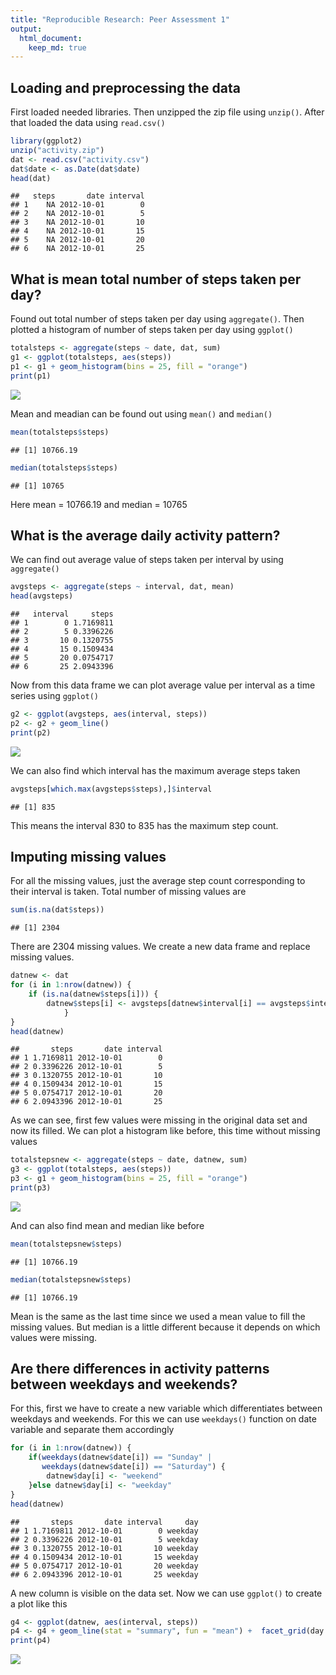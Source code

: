 ```yaml
---
title: "Reproducible Research: Peer Assessment 1"
output: 
  html_document:
    keep_md: true
---
```



## Loading and preprocessing the data

First loaded needed libraries. Then unzipped the zip file using `unzip()`. 
After that loaded the data using `read.csv()`


```r
library(ggplot2)
unzip("activity.zip")
dat <- read.csv("activity.csv")
dat$date <- as.Date(dat$date)
head(dat)
```

```
##   steps       date interval
## 1    NA 2012-10-01        0
## 2    NA 2012-10-01        5
## 3    NA 2012-10-01       10
## 4    NA 2012-10-01       15
## 5    NA 2012-10-01       20
## 6    NA 2012-10-01       25
```

## What is mean total number of steps taken per day?

Found out total number of steps taken per day using `aggregate()`. Then plotted 
a histogram of number of steps taken per day using `ggplot()`


```r
totalsteps <- aggregate(steps ~ date, dat, sum)
g1 <- ggplot(totalsteps, aes(steps))
p1 <- g1 + geom_histogram(bins = 25, fill = "orange")
print(p1)
```

![](PA1_template_files/figure-html/unnamed-chunk-2-1.png)<!-- -->

Mean and meadian can be found out using `mean()` and `median()`

```r
mean(totalsteps$steps)
```

```
## [1] 10766.19
```

```r
median(totalsteps$steps)
```

```
## [1] 10765
```

Here mean = 10766.19 and median = 10765

## What is the average daily activity pattern?

We can find out average value of steps taken per interval by using `aggregate()`


```r
avgsteps <- aggregate(steps ~ interval, dat, mean)
head(avgsteps)
```

```
##   interval     steps
## 1        0 1.7169811
## 2        5 0.3396226
## 3       10 0.1320755
## 4       15 0.1509434
## 5       20 0.0754717
## 6       25 2.0943396
```

Now from this data frame we can plot average value per interval as a time series
using `ggplot()`


```r
g2 <- ggplot(avgsteps, aes(interval, steps))
p2 <- g2 + geom_line()
print(p2)
```

![](PA1_template_files/figure-html/unnamed-chunk-5-1.png)<!-- -->

We can also find which interval has the maximum average steps taken 


```r
avgsteps[which.max(avgsteps$steps),]$interval
```

```
## [1] 835
```
This means the interval 830 to 835 has the maximum step count.

## Imputing missing values

For all the missing values, just the average step count corresponding to their 
interval is taken. Total number of missing values are


```r
sum(is.na(dat$steps))
```

```
## [1] 2304
```

There are 2304 missing values. We create a new data frame and replace missing
values.


```r
datnew <- dat
for (i in 1:nrow(datnew)) {
    if (is.na(datnew$steps[i])) {
        datnew$steps[i] <- avgsteps[datnew$interval[i] == avgsteps$interval,2]
            }
}
head(datnew)
```

```
##       steps       date interval
## 1 1.7169811 2012-10-01        0
## 2 0.3396226 2012-10-01        5
## 3 0.1320755 2012-10-01       10
## 4 0.1509434 2012-10-01       15
## 5 0.0754717 2012-10-01       20
## 6 2.0943396 2012-10-01       25
```

As we can see, first few values were missing in the original data set and now
its filled. We can plot a histogram like before, this time without missing 
values


```r
totalstepsnew <- aggregate(steps ~ date, datnew, sum)
g3 <- ggplot(totalsteps, aes(steps))
p3 <- g1 + geom_histogram(bins = 25, fill = "orange")
print(p3)
```

![](PA1_template_files/figure-html/unnamed-chunk-9-1.png)<!-- -->

And can also find mean and median like before


```r
mean(totalstepsnew$steps)
```

```
## [1] 10766.19
```

```r
median(totalstepsnew$steps)
```

```
## [1] 10766.19
```

Mean is the same as the last time since we used a mean value to fill the missing
values. But median is a little different because it depends on which values were
missing.


## Are there differences in activity patterns between weekdays and weekends?

For this, first we have to create a new variable which differentiates between
weekdays and weekends. For this we can use `weekdays()` function on date 
variable and separate them accordingly


```r
for (i in 1:nrow(datnew)) {
    if(weekdays(datnew$date[i]) == "Sunday" | 
       weekdays(datnew$date[i]) == "Saturday") {
        datnew$day[i] <- "weekend"
    }else datnew$day[i] <- "weekday"
}
head(datnew)
```

```
##       steps       date interval     day
## 1 1.7169811 2012-10-01        0 weekday
## 2 0.3396226 2012-10-01        5 weekday
## 3 0.1320755 2012-10-01       10 weekday
## 4 0.1509434 2012-10-01       15 weekday
## 5 0.0754717 2012-10-01       20 weekday
## 6 2.0943396 2012-10-01       25 weekday
```
A new column is visible on the data set. Now we can use `ggplot()` to create a 
plot like this


```r
g4 <- ggplot(datnew, aes(interval, steps))
p4 <- g4 + geom_line(stat = "summary", fun = "mean") +  facet_grid(day ~ .)
print(p4)
```

![](PA1_template_files/figure-html/unnamed-chunk-12-1.png)<!-- -->
